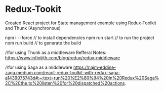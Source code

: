 # Redux-Tookit

Created React project for State management example using Redux-Toolkit and Thunk (Asynchronous)

npm i --force // to install dependencies
npm run start // to run the project
nom run build // to generate the build

//for using Thunk as a middleware
Refferal Notes: https://www.infinijith.com/blog/redux/redux-middleware

//for using Saga as a middleware
https://najm-eddine-zaga.medium.com/react-redux-toolkit-with-redux-saga-a1439075743d#:~:text=run%20%E2%80%94%20In%20Redux%20Saga%2C%20the,to%20listen%20for%20dispatched%20actions.
